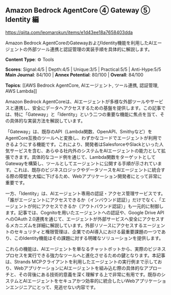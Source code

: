 ## Amazon Bedrock AgentCore ④ Gateway ⑤ Identity 編

https://qiita.com/leomarokun/items/e1d43ee18a7658403dda

Amazon Bedrock AgentCoreのGatewayおよびIdentity機能を利用したAIエージェントの外部ツール連携と認証管理の実装手順を具体的に解説します。

**Content Type**: ⚙️ Tools

**Scores**: Signal:4/5 | Depth:4/5 | Unique:3/5 | Practical:5/5 | Anti-Hype:5/5
**Main Journal**: 84/100 | **Annex Potential**: 80/100 | **Overall**: 84/100

**Topics**: [[AWS Bedrock AgentCore, AIエージェント, ツール連携, 認証管理, AWS Lambda]]

Amazon Bedrock AgentCoreは、AIエージェントが多様な外部ツールやサービスと連携し、安全にデータへアクセスするための基盤を提供します。この記事では、特に「Gateway」と「Identity」という二つの重要な機能に焦点を当て、その具体的な実装方法を解説しています。

「Gateway」は、既存のAPI（Lambda関数、OpenAPI、Smithyなど）をAgentCore互換のツールへと変換し、わずかなコードでエージェントが利用できるようにする機能です。これにより、開発者はSalesforceやSlackといった人気サービスを含む、あらゆる社内外のシステムをAIエージェントの能力として拡張できます。具体的なコード例を通じて、Lambda関数をターゲットとしてGatewayを構築し、ツールとしてエージェントに公開する手順が示されています。これは、既存のビジネスロジックやデータソースをAIエージェントに統合する際の障壁を大幅に下げるため、Webアプリケーション開発者にとって非常に重要です。

一方、「Identity」は、AIエージェント専用の認証・アクセス管理サービスです。「誰がエージェントにアクセスできるか（インバウンド認証）」だけでなく、「エージェントが何にアクセスできるか（アウトバウンド認証）」も一元的に制御します。記事では、Cognitoを用いたエージェントへの認証や、Google Drive APIへのOAuth 2.0連携を通じて、エージェントが外部サービスへ安全にアクセスするメカニズムを詳細に解説しています。外部リソースにアクセスするエージェントのセキュリティと権限管理は、企業でのAI導入における最重要課題の一つであり、このIdentity機能はその課題に対する明確なソリューションを提供します。

これらの機能は、AIエージェントを単なるチャットボットから、実際のビジネスプロセスを実行できる強力なツールへと進化させるための鍵となります。本記事は、Strands MCPクライアントを利用したエージェントの実行例まで示しており、WebアプリケーションにAIエージェントを組み込む際の具体的なアプローチと、その背後にある技術的意義を深く理解する上で非常に有用です。既存のシステムとAIエージェントをセキュアかつ効率的に統合したいWebアプリケーションエンジニアにとって、見逃せない内容です。